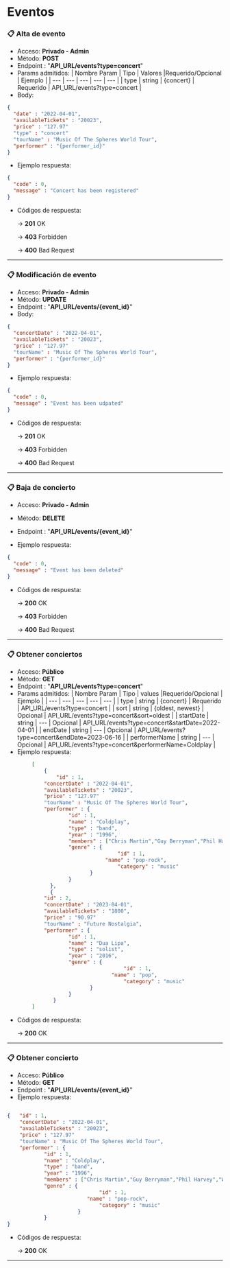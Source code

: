 # Eventos

### 📋 Alta de evento

- Acceso: **Privado - Admin**
- Método: **POST**
- Endpoint : "**API_URL/events?type=concert**"
- Params admitidos:
	| Nombre Param | Tipo | Valores |Requerido/Opcional | Ejemplo | 
	| --- | --- | --- | --- | --- |
	| type | string | {concert} | Requerido | API_URL/events?type=concert |
- Body:

```json
{
  "date" : "2022-04-01",
  "availableTickets" : "20023",
  "price" : "127.97"
  "type" : "concert"
  "tourName" : "Music Of The Spheres World Tour",
  "performer" : "{performer_id}"
}
```

- Ejemplo respuesta:

```json
{
  "code" : 0,
  "message" : "Concert has been registered"
}
```

- Códigos de respuesta:
    
    → **201** OK
    
    → **403** Forbidden

    → **400** Bad Request
---

### 📋 Modificación de evento

- Acceso: **Privado - Admin**
- Método: **UPDATE**
- Endpoint : "**API_URL/events/{event_id}**"
- Body:

```json
{
  "concertDate" : "2022-04-01",
  "availableTickets" : "20023",
  "price" : "127.97"
  "tourName" : "Music Of The Spheres World Tour",
  "performer" : "{performer_id}"
}
```

- Ejemplo respuesta:

```json
{
  "code" : 0,
  "message" : "Event has been udpated"
}
```

- Códigos de respuesta:
    
    → **201** OK
    
    → **403** Forbidden
    
    → **400** Bad Request

---

### 📋 Baja de concierto

- Acceso: **Privado - Admin**
- Método: **DELETE**
- Endpoint : "**API_URL/events/{event_id}**"

- Ejemplo respuesta:

```json
{
  "code" : 0,
  "message" : "Event has been deleted"
}
```

- Códigos de respuesta:
    
    → **200** OK
    
    → **403** Forbidden
    
    → **400** Bad Request

---

### 📋 Obtener conciertos

- Acceso: **Público**
- Método: **GET**
- Endpoint : "**API_URL/events?type=concert**"
- Params admitidos:
	| Nombre Param | Tipo | values |Requerido/Opcional | Ejemplo | 
	| --- | --- | --- | --- | --- |
	| type | string | {concert} | Requerido | API_URL/events?type=concert |
	| sort | string | {oldest, newest} | Opcional | API_URL/events?type=concert&sort=oldest |
	| startDate | string | --- | Opcional | API_URL/events?type=concert&startDate=2022-04-01 |
	| endDate | string | --- | Opcional | API_URL/events?type=concert&endDate=2023-06-16 |
	| performerName | string | --- | Opcional | API_URL/events?type=concert&performerName=Coldplay |
- Ejemplo respuesta:
```json
		[
		    {
		    	"id" : 1,
  			"concertDate" : "2022-04-01",
			"availableTickets" : "20023",
	  		"price" : "127.97"
  			"tourName" : "Music Of The Spheres World Tour",
  			"performer" : {
  					"id" : 1,
  					"name" : "Coldplay",
  					"type" : "band",
  					"year" : "1996",
  					"members" : ["Chris Martin","Guy Berryman","Phil Harvey","Will Champion","Jon Buckland"],
					"genre" : {
    		      				  	"id" : 1,
   		      					"name" : "pop-rock",
    		      					"category" : "music"
		   				   }
   					}
		      },
		      {	
	 		"id" : 2,
  			"concertDate" : "2023-04-01",
			"availableTickets" : "1800",
		  	"price" : "90.97"
  			"tourName" : "Future Nostalgia",
	  		"performer" : {
  				   	"id" : 1,
  					"name" : "Dua Lipa",
  					"type" : "solist",
  					"year" : "2016",
					"genre" : {
    		      				      "id" : 1,
   		      				      "name" : "pop",
    		      				      "category" : "music"
		   			 	   }
   					}
		       }
		]
```

- Códigos de respuesta:
    
    → **200** OK

---

### 📋 Obtener concierto

- Acceso: **Público**
- Método: **GET**
- Endpoint : "**API_URL/events/{event_id}**"
- Ejemplo respuesta:
```json

{	"id" : 1,
  	"concertDate" : "2022-04-01",
	"availableTickets" : "20023",
	"price" : "127.97"
  	"tourName" : "Music Of The Spheres World Tour",
  	"performer" : {
  			"id" : 1,
  			"name" : "Coldplay",
  			"type" : "band",
  			"year" : "1996",
  			"members" : ["Chris Martin","Guy Berryman","Phil Harvey","Will Champion","Jon Buckland"],
			"genre" : {
    		      		      "id" : 1,
   		      		      "name" : "pop-rock",
    		      		      "category" : "music"
		   	           }
   			}
}	
```

- Códigos de respuesta:
    
    → **200** OK

---
	
